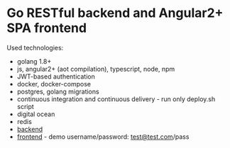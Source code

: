 # Go RESTful backend and Angular2+ SPA frontend

Used technologies:

* golang 1.8+
* js, angular2+ (aot compilation), typescript, node, npm
* JWT-based authentication
* docker, docker-compose
* postgres, golang migrations
* continuous integration and continuous delivery - run only deploy.sh script
* digital ocean
* redis
* [backend](http://zhanat.site:8080/ping)
* [frontend](http://zhanat.site:8081/login) - demo username/password: test@test.com/pass
